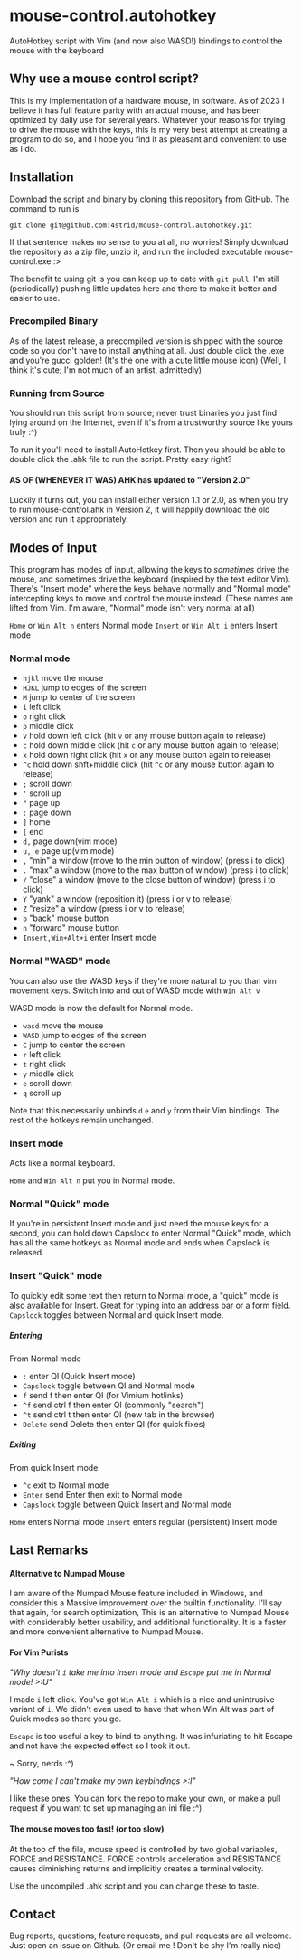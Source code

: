 # mouse-control.autohotkey
AutoHotkey script with Vim (and now also WASD!) bindings to control the mouse with the keyboard

## Why use a mouse control script?
This is my implementation of a hardware mouse, in software. As of 2023 I believe it has full
feature parity with an actual mouse, and has been optimized by daily use for several years.
Whatever your reasons for trying to drive the mouse with the keys, this is my very best attempt
at creating a program to do so, and I hope you find it as pleasant and convenient to use as I do.

## Installation
Download the script and binary by cloning this repository from GitHub.  The command to run is

`git clone git@github.com:4strid/mouse-control.autohotkey.git`

If that sentence makes no sense to you at all, no worries! Simply download the repository
as a zip file, unzip it, and run the included executable mouse-control.exe :>

The benefit to using git is you can keep up to date with `git pull`. I'm still (periodically)
pushing little updates here and there to make it better and easier to use.

### Precompiled Binary
As of the latest release, a precompiled version is shipped with the source code so you
don't have to install anything at all. Just double click the .exe and you're gucci golden!
(It's the one with a cute little mouse icon) (Well, I think it's cute; I'm not much of an
artist, admittedly)

### Running from Source
You should run this script from source; never trust binaries you just find lying around
on the Internet, even if it's from a trustworthy source like yours truly :^)

To run it you'll need to install AutoHotkey first. Then you should be able to double click
the .ahk file to run the script. Pretty easy right?

#### AS OF (WHENEVER IT WAS) AHK has updated to "Version 2.0"
Luckily it turns out, you can install either version 1.1 or 2.0, as when
you try to run mouse-control.ahk in Version 2, it will happily download the old version
and run it appropriately. 

## Modes of Input
This program has modes of input, allowing the keys to *sometimes* drive the mouse, and
sometimes drive the keyboard (inspired by the text editor Vim). There's "Insert mode"
where the keys behave normally and "Normal mode" intercepting keys to move and control
the mouse instead. (These names are lifted from Vim. I'm aware, "Normal" mode isn't
very normal at all)

`Home` or `Win Alt n` enters Normal mode
`Insert` or `Win Alt i` enters Insert mode

### Normal mode

- `hjkl` move the mouse
- `HJKL` jump to edges of the screen
- `M` jump to center of the screen
- `i` left click
- `o` right click
- `p` middle click
- `v` hold down left click (hit `v` or any mouse button again to release)
- `c` hold down middle click (hit `c` or any mouse button again to release)
- `x` hold down right click (hit `x` or any mouse button again to release)
- `^c` hold down shft+middle click (hit `^c` or any mouse button again to release)
- `;` scroll down
- `'` scroll up
- `"` page up
- `:` page down
- `]` home
- `[` end
- `d,` page down(vim mode)
- `u, e` page up(vim mode)
- `,` "min" a window (move to the min button of window) (press i to click)
- `.` "max" a window (move to the max button of window) (press i to click)
- `/` "close" a window (move to the close button of window) (press i to click)
- `Y` "yank" a window (reposition it) (press i or v to release)
- `Z` "resize" a window (press i or v to release)
- `b` "back" mouse button
- `n` "forward" mouse button
- `Insert,Win+Alt+i` enter Insert mode

### Normal "WASD" mode

You can also use the WASD keys if they're more natural to you than vim movement keys. Switch into
and out of WASD mode with `Win Alt v`

WASD mode is now the default for Normal mode.

- `wasd` move the mouse
- `WASD` jump to edges of the screen
- `C` jump to center the screen
- `r` left click
- `t` right click
- `y` middle click
- `e` scroll down
- `q` scroll up

Note that this necessarily unbinds `d` `e` and `y` from their Vim bindings. The rest of the hotkeys
remain unchanged.

### Insert mode

Acts like a normal keyboard.

`Home` and `Win Alt n` put you in Normal mode.

### Normal "Quick" mode
If you're in persistent Insert mode and just need the mouse keys for a second, you can hold
down Capslock to enter Normal "Quick" mode, which has all the same hotkeys as Normal mode and
ends when Capslock is released.

### Insert "Quick" mode
To quickly edit some text then return to Normal mode, a "quick" mode is also available for Insert.
Great for typing into an address bar or a form field. `Capslock` toggles between Normal and quick
Insert mode.

##### Entering
From Normal mode
- `:` enter QI (Quick Insert mode)
- `Capslock` toggle between QI and Normal mode
- `f` send f then enter QI (for Vimium hotlinks)
- `^f` send ctrl f then enter QI (commonly "search")
- `^t` send ctrl t then enter QI (new tab in the browser)
- `Delete` send Delete then enter QI (for quick fixes)

##### Exiting
From quick Insert mode:
- `^c` exit to Normal mode
- `Enter` send Enter then exit to Normal mode
- `Capslock` toggle between Quick Insert and Normal mode

`Home` enters Normal mode
`Insert` enters regular (persistent) Insert mode

## Last Remarks

#### Alternative to Numpad Mouse
I am aware of the Numpad Mouse feature included in Windows, and consider this a Massive improvement over
the builtin functionality. I'll say that again, for search optimization,
This is an alternative to Numpad Mouse with considerably better usability, and additional functionality.
It is a faster and more convenient alternative to Numpad Mouse. 

#### For Vim Purists
_"Why doesn't `i` take me into Insert mode and `Escape` put me in Normal mode! >:U"_

I made `i` left click. You've got `Win Alt i` which is a nice and unintrusive variant of `i`.
We didn't even used to have that when Win Alt was part of Quick modes so there you go.

`Escape` is too useful a key to bind to anything.  It was infuriating to hit Escape and not have
the expected effect so I took it out.

~ Sorry, nerds :^)

_"How come I can't make my own keybindings >:I"_

I like these ones. You can fork the repo to make your own, or make a pull request if you want to set up
managing an ini file :^)

#### The mouse moves too fast! (or too slow)

At the top of the file, mouse speed is controlled by two global variables, FORCE and RESISTANCE.
FORCE controls acceleration and RESISTANCE causes diminishing returns and implicitly creates a
terminal velocity.

Use the uncompiled .ahk script and you can change these to taste.

## Contact

Bug reports, questions, feature requests, and pull requests are all welcome.
Just open an issue on Github. (Or email me ! Don't be shy I'm really nice)
